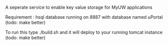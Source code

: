 A seperate service to enable key value storage for MyUW applications

Requirement : hsql database running on 8887 with database named uPortal (todo: make better)

To run this type ./build.sh and it will deploy to your running tomcat instance (todo: make better)
